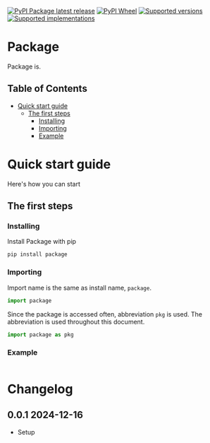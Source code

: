 [![PyPI Package latest release](https://img.shields.io/pypi/v/package.svg)][1]
[![PyPI Wheel](https://img.shields.io/pypi/wheel/package.svg)][1]
[![Supported versions](https://img.shields.io/pypi/pyversions/package.svg)][1]
[![Supported implementations](https://img.shields.io/pypi/implementation/package.svg)][1]

# Package <!-- omit in toc -->

Package is.

## Table of Contents <!-- omit in toc -->

- [Quick start guide](#quick-start-guide)
  - [The first steps](#the-first-steps)
    - [Installing](#installing)
    - [Importing](#importing)
    - [Example](#example)

# Quick start guide

Here's how you can start

## The first steps

### Installing

Install Package with pip

```
pip install package
```

### Importing

Import name is the same as install name, `package`.

```python
import package
```

Since the package is accessed often, abbreviation `pkg` is used. The abbreviation is used throughout this document.

```python
import package as pkg
```

### Example

```python

```

# Changelog <!-- omit in toc -->

## 0.0.1 2024-12-16 <!-- omit in toc -->

- Setup

[1]: <https://pypi.org/project/package> "Project PyPI page"
